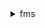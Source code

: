 <details>

<summary>
fms
</summary>

- <details><summary>associate-admin-account</summary>

  * --admin-account
  * --cli-input-json
  * --cli-input-yaml
  * --generate-cli-skeleton


- <details><summary>delete-apps-list</summary>

  * --list-id
  * --cli-input-json
  * --cli-input-yaml
  * --generate-cli-skeleton


- <details><summary>delete-notification-channel</summary>

  * --cli-input-json
  * --cli-input-yaml
  * --generate-cli-skeleton


- <details><summary>delete-policy</summary>

  * --policy-id
  * --delete-all-policy-resources
  * --no-delete-all-policy-resources
  * --cli-input-json
  * --cli-input-yaml
  * --generate-cli-skeleton


- <details><summary>delete-protocols-list</summary>

  * --list-id
  * --cli-input-json
  * --cli-input-yaml
  * --generate-cli-skeleton


- <details><summary>disassociate-admin-account</summary>

  * --cli-input-json
  * --cli-input-yaml
  * --generate-cli-skeleton


- <details><summary>get-admin-account</summary>

  * --cli-input-json
  * --cli-input-yaml
  * --generate-cli-skeleton


- <details><summary>get-apps-list</summary>

  * --list-id
  * --default-list
  * --no-default-list
  * --cli-input-json
  * --cli-input-yaml
  * --generate-cli-skeleton


- <details><summary>get-compliance-detail</summary>

  * --policy-id
  * --member-account
  * --cli-input-json
  * --cli-input-yaml
  * --generate-cli-skeleton


- <details><summary>get-notification-channel</summary>

  * --cli-input-json
  * --cli-input-yaml
  * --generate-cli-skeleton


- <details><summary>get-policy</summary>

  * --policy-id
  * --cli-input-json
  * --cli-input-yaml
  * --generate-cli-skeleton


- <details><summary>get-protection-status</summary>

  * --policy-id
  * --member-account-id
  * --start-time
  * --end-time
  * --next-token
  * --max-results
  * --cli-input-json
  * --cli-input-yaml
  * --generate-cli-skeleton


- <details><summary>get-protocols-list</summary>

  * --list-id
  * --default-list
  * --no-default-list
  * --cli-input-json
  * --cli-input-yaml
  * --generate-cli-skeleton


- <details><summary>get-violation-details</summary>

  * --policy-id
  * --member-account
  * --resource-id
  * --resource-type
  * --cli-input-json
  * --cli-input-yaml
  * --generate-cli-skeleton


- <details><summary>help</summary>

  * 


- <details><summary>list-apps-lists</summary>

  * --default-lists
  * --no-default-lists
  * --cli-input-json
  * --cli-input-yaml
  * --starting-token
  * --page-size
  * --max-items
  * --generate-cli-skeleton


- <details><summary>list-compliance-status</summary>

  * --policy-id
  * --cli-input-json
  * --cli-input-yaml
  * --starting-token
  * --page-size
  * --max-items
  * --generate-cli-skeleton


- <details><summary>list-member-accounts</summary>

  * --cli-input-json
  * --cli-input-yaml
  * --starting-token
  * --page-size
  * --max-items
  * --generate-cli-skeleton


- <details><summary>list-policies</summary>

  * --cli-input-json
  * --cli-input-yaml
  * --starting-token
  * --page-size
  * --max-items
  * --generate-cli-skeleton


- <details><summary>list-protocols-lists</summary>

  * --default-lists
  * --no-default-lists
  * --cli-input-json
  * --cli-input-yaml
  * --starting-token
  * --page-size
  * --max-items
  * --generate-cli-skeleton


- <details><summary>list-tags-for-resource</summary>

  * --resource-arn
  * --cli-input-json
  * --cli-input-yaml
  * --generate-cli-skeleton


- <details><summary>put-apps-list</summary>

  * --apps-list
  * --tag-list
  * --cli-input-json
  * --cli-input-yaml
  * --generate-cli-skeleton


- <details><summary>put-notification-channel</summary>

  * --sns-topic-arn
  * --sns-role-name
  * --cli-input-json
  * --cli-input-yaml
  * --generate-cli-skeleton


- <details><summary>put-policy</summary>

  * --policy
  * --tag-list
  * --cli-input-json
  * --cli-input-yaml
  * --generate-cli-skeleton


- <details><summary>put-protocols-list</summary>

  * --protocols-list
  * --tag-list
  * --cli-input-json
  * --cli-input-yaml
  * --generate-cli-skeleton


- <details><summary>tag-resource</summary>

  * --resource-arn
  * --tag-list
  * --cli-input-json
  * --cli-input-yaml
  * --generate-cli-skeleton


- <details><summary>untag-resource</summary>

  * --resource-arn
  * --tag-keys
  * --cli-input-json
  * --cli-input-yaml
  * --generate-cli-skeleton


</details>

